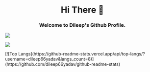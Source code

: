 <h1 align="center">
Hi There 👋 <br> 

</h1>

<h3 align="center">
Welcome to Dileep's Github Profile.
 
</h3

<p align="center">
<picture>
<source 
  srcset="https://github-readme-stats.vercel.app/api?username=dileep66yadav&show_icons=true&theme=dark"
  media="(prefers-color-scheme: dark)"
/>
<source
  srcset="https://github-readme-stats.vercel.app/api?username=dileep66yadav&show_icons=true"
  media="(prefers-color-scheme: light), (prefers-color-scheme: no-preference)"
/>
<img src="https://github-readme-stats.vercel.app/api?username=dileep66yadav&show_icons=true" />

</picture>
 
</p>
<img src="[https://github-readme-stats.vercel.app/api?username=dileep66yadav&show_icons=true](https://github-readme-stats.vercel.app/api/top-langs/?username=dileep66yadav&hide=javascript,css,scss,html&theme=tokyonight)" />

<p align="left">
 [![Top Langs](https://github-readme-stats.vercel.app/api/top-langs/?username=dileep66yadav&langs_count=8)](https://github.com/dileep66yadav/github-readme-stats)
</p>
